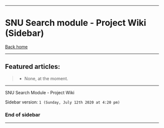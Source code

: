 
***

# SNU Search module - Project Wiki (Sidebar)

[Back home](https://github.com/seanpm2001/SNU_Search/wiki/)

***

## Featured articles:

> * None, at the moment.

***

SNU Search Module - Project Wiki

Sidebar version: `1 (Sunday, July 12th 2020 at 4:20 pm)`

### End of sidebar

***
